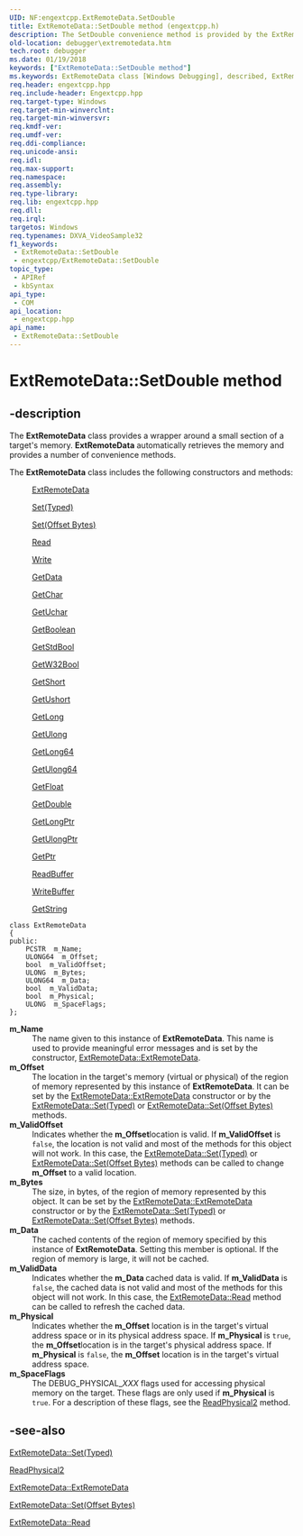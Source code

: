 ```yaml
---
UID: NF:engextcpp.ExtRemoteData.SetDouble
title: ExtRemoteData::SetDouble method (engextcpp.h)
description: The SetDouble convenience method is provided by the ExtRemoteData class, which provides a wrapper for a small section of a target's memory.
old-location: debugger\extremotedata.htm
tech.root: debugger
ms.date: 01/19/2018
keywords: ["ExtRemoteData::SetDouble method"]
ms.keywords: ExtRemoteData class [Windows Debugging], described, ExtRemoteData::SetChar, EngExtCpp_Ref_e84c03ce-1156-481b-a429-f0a918797565.xml, Clear, debugger.extremotedata, ExtRemoteData::Clear, ExtRemoteData class [Windows Debugging], SetDouble, ExtRemoteData, engextcpp/ExtRemoteData, ExtRemoteData::SetDouble, SetChar, ExtRemoteData::SetBoolean, ExtRemoteData::SetData, SetData, SetBoolean
req.header: engextcpp.hpp
req.include-header: Engextcpp.hpp
req.target-type: Windows
req.target-min-winverclnt: 
req.target-min-winversvr: 
req.kmdf-ver: 
req.umdf-ver: 
req.ddi-compliance: 
req.unicode-ansi: 
req.idl: 
req.max-support: 
req.namespace: 
req.assembly: 
req.type-library: 
req.lib: engextcpp.hpp
req.dll: 
req.irql: 
targetos: Windows
req.typenames: DXVA_VideoSample32
f1_keywords:
 - ExtRemoteData::SetDouble
 - engextcpp/ExtRemoteData::SetDouble
topic_type:
 - APIRef
 - kbSyntax
api_type:
 - COM
api_location:
 - engextcpp.hpp
api_name:
 - ExtRemoteData::SetDouble
---
```


# ExtRemoteData::SetDouble method


## -description

The <b>ExtRemoteData</b> class provides a wrapper around a small section of a target's memory.  <b>ExtRemoteData</b> automatically retrieves the memory and provides a number of convenience methods.

The <b>ExtRemoteData</b> class includes the following constructors and methods:
<dl>
<dd>

<a href="/windows-hardware/drivers/ddi/engextcpp/nf-engextcpp-extremotedata-extremotedata(pcstr_ulong64_ulong)">ExtRemoteData</a>


</dd>
<dd>

<a href="/windows-hardware/drivers/ddi/engextcpp/nf-engextcpp-extremotedata-set(constdebug_typed_data)">Set(Typed)</a>


</dd>
<dd>

<a href="/windows-hardware/drivers/ddi/engextcpp/nf-engextcpp-extremotedata-set">Set(Offset Bytes)</a>


</dd>
<dd>

<a href="/windows-hardware/drivers/ddi/printerextension/nf-printerextension-iprinterscriptablesequentialstream-read">Read</a>


</dd>
<dd>

<a href="/windows-hardware/drivers/ddi/printerextension/nf-printerextension-iprinterscriptablesequentialstream-write">Write</a>


</dd>
<dd>

<a href="/windows-hardware/test/hlk/testref/9be92a88-98d7-496e-ac6c-0a59432a89d5">GetData</a>


</dd>
<dd>

<a href="/windows-hardware/drivers/ddi/engextcpp/nf-engextcpp-extremotedata-getchar">GetChar</a>


</dd>
<dd>

<a href="/windows-hardware/drivers/ddi/engextcpp/nf-engextcpp-extremotedata-getuchar">GetUchar</a>


</dd>
<dd>

<a href="/windows-hardware/drivers/ddi/engextcpp/nf-engextcpp-extremotedata-getboolean">GetBoolean</a>


</dd>
<dd>

<a href="/windows-hardware/drivers/ddi/engextcpp/nf-engextcpp-extremotedata-getstdbool">GetStdBool</a>


</dd>
<dd>

<a href="/windows-hardware/drivers/ddi/engextcpp/nf-engextcpp-extremotedata-getw32bool">GetW32Bool</a>


</dd>
<dd>

<a href="/windows-hardware/drivers/ddi/engextcpp/nf-engextcpp-extremotedata-getshort">GetShort</a>


</dd>
<dd>

<a href="/windows-hardware/drivers/ddi/engextcpp/nf-engextcpp-extremotedata-getushort">GetUshort</a>


</dd>
<dd>

<a href="/windows-hardware/drivers/ddi/engextcpp/nf-engextcpp-extremotedata-getlong">GetLong</a>


</dd>
<dd>

<a href="/windows-hardware/drivers/ddi/extsfns/nf-extsfns-idebugfailureanalysis-getulong">GetUlong</a>


</dd>
<dd>

<a href="/windows-hardware/drivers/ddi/engextcpp/nf-engextcpp-extremotedata-getlong64">GetLong64</a>


</dd>
<dd>

<a href="/windows-hardware/drivers/ddi/extsfns/nf-extsfns-idebugfailureanalysis-getulong64">GetUlong64</a>


</dd>
<dd>

<a href="/windows-hardware/drivers/ddi/engextcpp/nf-engextcpp-extremotedata-getfloat">GetFloat</a>


</dd>
<dd>

<a href="/windows-hardware/drivers/ddi/engextcpp/nf-engextcpp-extremotedata-getdouble">GetDouble</a>


</dd>
<dd>

<a href="/windows-hardware/drivers/ddi/engextcpp/nf-engextcpp-extremotedata-getlongptr">GetLongPtr</a>


</dd>
<dd>

<a href="/windows-hardware/drivers/ddi/engextcpp/nf-engextcpp-extremotedata-getulongptr">GetUlongPtr</a>


</dd>
<dd>

<a href="/windows-hardware/drivers/ddi/engextcpp/nf-engextcpp-extremotedata-getptr">GetPtr</a>


</dd>
<dd>

<a href="/windows-hardware/drivers/ddi/engextcpp/nf-engextcpp-extremotedata-readbuffer">ReadBuffer</a>


</dd>
<dd>

<a href="/windows-hardware/drivers/ddi/engextcpp/nf-engextcpp-extremotedata-writebuffer">WriteBuffer</a>


</dd>
<dd>

<a href="/windows-hardware/drivers/ddi/extsfns/nf-extsfns-idebugfailureanalysis-getstring">GetString</a>


</dd>
</dl><pre class="syntax"><code>class ExtRemoteData
{
public:
    PCSTR  m_Name;
    ULONG64  m_Offset;
    bool  m_ValidOffset;
    ULONG  m_Bytes;
    ULONG64  m_Data;
    bool  m_ValidData;
    bool  m_Physical;
    ULONG  m_SpaceFlags;
};</code></pre>
<dl>
<dt><a id="m_Name"></a><a id="m_name"></a><a id="M_NAME"></a><b>m_Name</b></dt>
<dd>
The name given to this instance of <b>ExtRemoteData</b>.  This name is used to provide meaningful error messages and is set by the constructor, <a href="/windows-hardware/drivers/ddi/engextcpp/nf-engextcpp-extremotedata-extremotedata">ExtRemoteData::ExtRemoteData</a>.

</dd>
<dt><a id="m_Offset"></a><a id="m_offset"></a><a id="M_OFFSET"></a><b>m_Offset</b></dt>
<dd>
The location in the target's memory (virtual or physical) of the region of memory represented by this instance of <b>ExtRemoteData</b>.  It can be set by the <a href="/windows-hardware/drivers/ddi/engextcpp/nf-engextcpp-extremotedata-extremotedata">ExtRemoteData::ExtRemoteData</a> constructor or by the <a href="/windows-hardware/drivers/ddi/engextcpp/nf-engextcpp-extremotedata-set(constdebug_typed_data)">ExtRemoteData::Set(Typed)</a> or <a href="/windows-hardware/drivers/ddi/engextcpp/nf-engextcpp-extremotedata-set">ExtRemoteData::Set(Offset Bytes)</a> methods.

</dd>
<dt><a id="m_ValidOffset"></a><a id="m_validoffset"></a><a id="M_VALIDOFFSET"></a><b>m_ValidOffset</b></dt>
<dd>
Indicates whether the <b>m_Offset</b>location is valid.  If <b>m_ValidOffset</b> is <code>false</code>, the location is not valid and most of the methods for this object will not work. In this case, the <a href="/windows-hardware/drivers/ddi/engextcpp/nf-engextcpp-extremotedata-set(constdebug_typed_data)">ExtRemoteData::Set(Typed)</a> or <a href="/windows-hardware/drivers/ddi/engextcpp/nf-engextcpp-extremotedata-set">ExtRemoteData::Set(Offset Bytes)</a> methods can be called to change <b>m_Offset</b> to a valid location.

</dd>
<dt><a id="m_Bytes"></a><a id="m_bytes"></a><a id="M_BYTES"></a><b>m_Bytes</b></dt>
<dd>
The size, in bytes, of the region of memory represented by this object.  It can be set by the
	  <a href="/windows-hardware/drivers/ddi/engextcpp/nf-engextcpp-extremotedata-extremotedata">ExtRemoteData::ExtRemoteData</a> constructor
	  or by the <a href="/windows-hardware/drivers/ddi/engextcpp/nf-engextcpp-extremotedata-set(constdebug_typed_data)">ExtRemoteData::Set(Typed)</a> or <a href="/windows-hardware/drivers/ddi/engextcpp/nf-engextcpp-extremotedata-set">ExtRemoteData::Set(Offset Bytes)</a> methods.

</dd>
<dt><a id="m_Data"></a><a id="m_data"></a><a id="M_DATA"></a><b>m_Data</b></dt>
<dd>
The cached contents of the region of memory specified by this instance of <b>ExtRemoteData</b>.  Setting this member is optional. If the region of memory is large, it will not be cached.

</dd>
<dt><a id="m_ValidData"></a><a id="m_validdata"></a><a id="M_VALIDDATA"></a><b>m_ValidData</b></dt>
<dd>
Indicates whether the <b>m_Data </b>cached data is valid.  If <b>m_ValidData</b> is <code>false</code>, the cached data is not valid and most of the methods for this object will not work. In this case, the <a href="/windows-hardware/drivers/ddi/engextcpp/nf-engextcpp-extremotedata-read">ExtRemoteData::Read</a> method can be called to refresh the cached data.

</dd>
<dt><a id="m_Physical"></a><a id="m_physical"></a><a id="M_PHYSICAL"></a><b>m_Physical</b></dt>
<dd>
Indicates whether the <b>m_Offset</b> location is in the target's virtual address space or in its physical address space.  If <b>m_Physical</b> is <code>true</code>, the <b>m_Offset</b>location is in the target's physical address space.  If <b>m_Physical</b> is  <code>false</code>, the <b>m_Offset</b> location  is in the target's virtual address space.

</dd>
<dt><a id="m_SpaceFlags"></a><a id="m_spaceflags"></a><a id="M_SPACEFLAGS"></a><b>m_SpaceFlags</b></dt>
<dd>
The DEBUG_PHYSICAL_<i>XXX</i> flags used for accessing physical memory on the target.  These flags are only used if <b>m_Physical</b> is <code>true</code>.  For a description of these flags, see the <a href="/windows-hardware/drivers/ddi/dbgeng/nf-dbgeng-idebugdataspaces4-readphysical2">ReadPhysical2</a> method.

</dd>
</dl>

## -see-also

<a href="/windows-hardware/drivers/ddi/engextcpp/nf-engextcpp-extremotedata-set(constdebug_typed_data)">ExtRemoteData::Set(Typed)</a>

<a href="/windows-hardware/drivers/ddi/dbgeng/nf-dbgeng-idebugdataspaces4-readphysical2">ReadPhysical2</a>

<a href="/windows-hardware/drivers/ddi/engextcpp/nf-engextcpp-extremotedata-extremotedata">ExtRemoteData::ExtRemoteData</a>

<a href="/windows-hardware/drivers/ddi/engextcpp/nf-engextcpp-extremotedata-set">ExtRemoteData::Set(Offset Bytes)</a>

<a href="/windows-hardware/drivers/ddi/engextcpp/nf-engextcpp-extremotedata-read">ExtRemoteData::Read</a>

